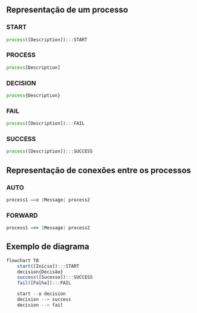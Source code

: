 ## Representação de um processo

### START

```javascript
process([Description]):::START
```

### PROCESS

```javascript
process[Description]
```

### DECISION

```javascript
process{Description}
```

### FAIL

```javascript
process([Description]):::FAIL
```

### SUCCESS

```javascript
process([Description]):::SUCCESS
```


## Representação de conexões entre os processos

### AUTO

```javascript
process1 ==o |Message| process2
```
### FORWARD

```javascript
process1 ==> |Message| process2
```


## Exemplo de diagrama

```javascript
flowchart TB
    start([Início]):::START
    decision{Decisão}
    success([Sucesso]):::SUCCESS
    fail([Falha]):::FAIL

    start --o decision
    decision --> success
    decision --> fail 
```